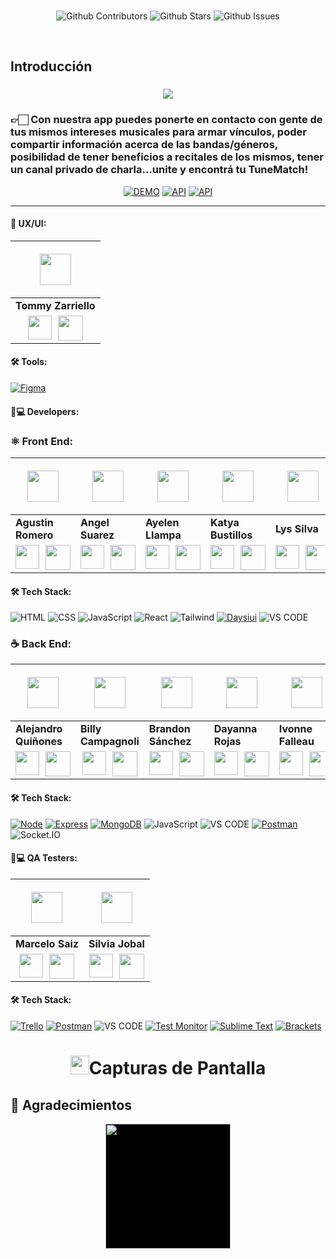 <br />

<div align="center">

![Github Contributors](https://img.shields.io/github/contributors/No-Country/s11-20-m-typescript-react)
![Github Stars](https://img.shields.io/github/stars/No-Country/s11-20-m-typescript-react)
![Github Issues](https://img.shields.io/github/issues-raw/No-Country/s11-20-m-typescript-react)

</div>
<br />

## Introducción

<p align="center">
<h3 align="center"><a href="#"><img src="https://readme-typing-svg.demolab.com/?lines=Bienvenidos%20a%20TuneMatch&font=Fira%20Code&center=true&width=700&height=45&color=fff53a&vCenter=true&pause=1000&size=25" /></a>
</p>
<h3>👉🏻 Con nuestra app puedes ponerte en contacto con gente de tus mismos intereses musicales para armar vínculos, poder compartir información acerca de las bandas/géneros, posibilidad de tener beneficios a recitales de los mismos, tener un canal privado de charla…unite y encontrá tu TuneMatch!</h3>

<div align="center">

[![DEMO](https://img.shields.io/static/v1?style=for-the-badge&message=Ver%20Demo&color=F29C5E&logo=netlify&logoColor=white&label=)](https://s13-05-t-node-react-1b9t.onrender.com/)
[![API](https://img.shields.io/static/v1?style=for-the-badge&message=Ver%20Video%20Promocional&color=F29C5E&logo=Youtube&logoColor=white&label=)](https://www.youtube.com)
[![API](https://img.shields.io/static/v1?style=for-the-badge&message=Ver%20Figma&color=F29C5E&logo=figma&logoColor=white&label=)](https://www.figma.com/file/ndrPBpnEnIWtg9ybuPLNyx/Untitled?type=design&node-id=0-1&mode=design&t=chcTJbQf7FhvHPR2-0)

</div>

<hr/>

#### 🎨 UX/UI:

| <p align="center"><img src="https://www.nicepng.com/png/full/128-1280406_user-icon-png.png" width=50></p>                                                                                                                                                                                                                                                                                                     |
| ------------------------------------------------------------------------------------------------------------------------------------------------------------------------------------------------------------------------------------------------------------------------------------------------------------------------------------------------------------------------------------------------------------- |
| **Tommy Zarriello**                                                                                                                                                                                                                                                                                                                                                                                           |
| <div style="display: flex; justify-content: center;"> <a href="https://www.linkedin.com/in/tom%C3%A1s-zarriello-074a57199/" ><img src="https://pics.freeicons.io/uploads/icons/png/16090541531530099327-64.png" width=38/><span style="margin-right: 10px;"></a> <a href="https://github.com/Tommyx66"><img src="https://pics.freeicons.io/uploads/icons/png/969021121530099614-64.png" width=40 /></a></div> |

#### 🛠️ Tools:

[![Figma](https://img.shields.io/badge/Figma-0A2240?style=for-the-badge&logo=Figma&logoColor=white)](https://www.figma.com/)

#### 🧑💻 Developers:

### ⚛️ Front End:

| <p align="center"><img src="https://www.nicepng.com/png/full/128-1280406_user-icon-png.png" width=50></p>                                                                                                                                                                                                                                                                                  | <p align="center"><img src="https://www.nicepng.com/png/full/128-1280406_user-icon-png.png" width=50></p>                                                                                                                                                                                                                                                                                       | <p align="center"><img src="https://www.nicepng.com/png/full/128-1280406_user-icon-png.png" width=50></p>                                                                                                                                                                                                                                                                                        | <p align="center"><img src="https://www.nicepng.com/png/full/128-1280406_user-icon-png.png" width=50></p>                                                                                                                                                                                                                                                                                | <p align="center"><img src="https://www.nicepng.com/png/full/128-1280406_user-icon-png.png" width=50></p>                                                                                                                                                                                                                                                                                | <p align="center"><img src="https://www.nicepng.com/png/full/128-1280406_user-icon-png.png" width=50></p>                                                                                                                                                                                                                                                                                                     |
| ------------------------------------------------------------------------------------------------------------------------------------------------------------------------------------------------------------------------------------------------------------------------------------------------------------------------------------------------------------------------------------------ | ----------------------------------------------------------------------------------------------------------------------------------------------------------------------------------------------------------------------------------------------------------------------------------------------------------------------------------------------------------------------------------------------- | ------------------------------------------------------------------------------------------------------------------------------------------------------------------------------------------------------------------------------------------------------------------------------------------------------------------------------------------------------------------------------------------------ | ---------------------------------------------------------------------------------------------------------------------------------------------------------------------------------------------------------------------------------------------------------------------------------------------------------------------------------------------------------------------------------------- | ---------------------------------------------------------------------------------------------------------------------------------------------------------------------------------------------------------------------------------------------------------------------------------------------------------------------------------------------------------------------------------------- | ------------------------------------------------------------------------------------------------------------------------------------------------------------------------------------------------------------------------------------------------------------------------------------------------------------------------------------------------------------------------------------------------------------- |
| **Agustin Romero**                                                                                                                                                                                                                                                                                                                                                                         | **Angel Suarez**                                                                                                                                                                                                                                                                                                                                                                                | **Ayelen Llampa**                                                                                                                                                                                                                                                                                                                                                                                | **Katya Bustillos**                                                                                                                                                                                                                                                                                                                                                                      | **Lys Silva**                                                                                                                                                                                                                                                                                                                                                                            | **Tommy Zarriello**                                                                                                                                                                                                                                                                                                                                                                                           |
| <div style="display: flex; justify-content: center;"> <a href="https://www.linkedin.com/in/isaias-romero/" ><img src="https://pics.freeicons.io/uploads/icons/png/16090541531530099327-64.png" width=38/><span style="margin-right: 10px;"></a> <a href="https://github.com/Tiin24"><img src="https://pics.freeicons.io/uploads/icons/png/969021121530099614-64.png" width=40 /></a></div> | <div style="display: flex; justify-content: center;"> <a href="https://www.linkedin.com/in/suarezangel" ><img src="https://pics.freeicons.io/uploads/icons/png/16090541531530099327-64.png" width=38/><span style="margin-right: 10px;"></a> <a href="https://github.com/AngelBlackBlue"><img src="https://pics.freeicons.io/uploads/icons/png/969021121530099614-64.png" width=40 /></a></div> | <div style="display: flex; justify-content: center;"> <a href="https://www.linkedin.com/in/ayelen-llampa1988/" ><img src="https://pics.freeicons.io/uploads/icons/png/16090541531530099327-64.png" width=38/><span style="margin-right: 10px;"></a> <a href="https://github.com/Ash19-88"><img src="https://pics.freeicons.io/uploads/icons/png/969021121530099614-64.png" width=40 /></a></div> | <div style="display: flex; justify-content: center;"> <a href="https://www.linkedin.com/in/katya-anco/" ><img src="https://pics.freeicons.io/uploads/icons/png/16090541531530099327-64.png" width=38/><span style="margin-right: 10px;"></a> <a href="https://github.com/katy089"><img src="https://pics.freeicons.io/uploads/icons/png/969021121530099614-64.png" width=40 /></a></div> | <div style="display: flex; justify-content: center;"> <a href="https://www.linkedin.com/in/lys-silva/" ><img src="https://pics.freeicons.io/uploads/icons/png/16090541531530099327-64.png" width=38/><span style="margin-right: 10px;"></a> <a href="https://github.com/Lyss2120"><img src="https://pics.freeicons.io/uploads/icons/png/969021121530099614-64.png" width=40 /></a></div> | <div style="display: flex; justify-content: center;"> <a href="https://www.linkedin.com/in/tom%C3%A1s-zarriello-074a57199/" ><img src="https://pics.freeicons.io/uploads/icons/png/16090541531530099327-64.png" width=38/><span style="margin-right: 10px;"></a> <a href="https://github.com/Tommyx66"><img src="https://pics.freeicons.io/uploads/icons/png/969021121530099614-64.png" width=40 /></a></div> |

#### 🛠️ Tech Stack:

![HTML](https://img.shields.io/badge/HTML-E34F26?style=for-the-badge&logo=HTML5&logoColor=white)
![CSS](https://img.shields.io/badge/CSS-1572B6?style=for-the-badge&logo=CSS&logoColor=white)
![JavaScript](https://img.shields.io/badge/JavaScript-F7DF1E?style=for-the-badge&logo=javascripts&logoColor=white)
![React](https://img.shields.io/badge/react-61DAFB?style=for-the-badge&logo=react&logoColor=white)
![Tailwind](https://img.shields.io/badge/tailwind-38B2AC?style=for-the-badge&logo=tailwind&logoColor=white)
[![Daysiui](https://img.shields.io/badge/Daysiui-purple?style=for-the-badge)](https://www.daysiui.com/)
![VS CODE](https://img.shields.io/badge/-VS%20CODE-blueviolet?style=for-the-badge&logo=Visual%20studio&logoColor=white)

### ☕ Back End:

| <p align="center"><img src="https://www.nicepng.com/png/full/128-1280406_user-icon-png.png" width=50></p>                                                                                                                                                                                                                                                                                                          | <p align="center"><img src="https://www.nicepng.com/png/full/128-1280406_user-icon-png.png" width=50></p>                                                                                                                                                                                                                                                                                                  | <p align="center"><img src="https://www.nicepng.com/png/full/128-1280406_user-icon-png.png" width=50></p>                                                                                                                                                                                                                                                                                                       | <p align="center"><img src="https://www.nicepng.com/png/full/128-1280406_user-icon-png.png" width=50></p>                                                                                                                                                                                                                                                                                                    | <p align="center"><img src="https://www.nicepng.com/png/full/128-1280406_user-icon-png.png" width=50></p>                                                                                                                                                                                                                                                                                   | <p align="center"><img src="https://www.nicepng.com/png/full/128-1280406_user-icon-png.png" width=50></p>                                                                                                                                                                                                                                                                                           | <p align="center"><img src="https://www.nicepng.com/png/full/128-1280406_user-icon-png.png" width=50></p>                                                                                                                                                                                                                                                                                                          |
| ------------------------------------------------------------------------------------------------------------------------------------------------------------------------------------------------------------------------------------------------------------------------------------------------------------------------------------------------------------------------------------------------------------------ | ---------------------------------------------------------------------------------------------------------------------------------------------------------------------------------------------------------------------------------------------------------------------------------------------------------------------------------------------------------------------------------------------------------- | --------------------------------------------------------------------------------------------------------------------------------------------------------------------------------------------------------------------------------------------------------------------------------------------------------------------------------------------------------------------------------------------------------------- | ------------------------------------------------------------------------------------------------------------------------------------------------------------------------------------------------------------------------------------------------------------------------------------------------------------------------------------------------------------------------------------------------------------ | ------------------------------------------------------------------------------------------------------------------------------------------------------------------------------------------------------------------------------------------------------------------------------------------------------------------------------------------------------------------------------------------- | --------------------------------------------------------------------------------------------------------------------------------------------------------------------------------------------------------------------------------------------------------------------------------------------------------------------------------------------------------------------------------------------------- | ------------------------------------------------------------------------------------------------------------------------------------------------------------------------------------------------------------------------------------------------------------------------------------------------------------------------------------------------------------------------------------------------------------------ |
| **Alejandro Quiñones**                                                                                                                                                                                                                                                                                                                                                                                             | **Billy Campagnoli**                                                                                                                                                                                                                                                                                                                                                                                       | **Brandon Sánchez**                                                                                                                                                                                                                                                                                                                                                                                             | **Dayanna Rojas**                                                                                                                                                                                                                                                                                                                                                                                            | **Ivonne Falleau**                                                                                                                                                                                                                                                                                                                                                                          | **Nicolas Raffagnini**                                                                                                                                                                                                                                                                                                                                                                              | **Santiago Aquino**                                                                                                                                                                                                                                                                                                                                                                                                |
| <div style="display: flex; justify-content: center;"> <a href="https://www.linkedin.com/in/alejandro-quinones-arenas/" ><img src="https://pics.freeicons.io/uploads/icons/png/16090541531530099327-64.png" width=38/><span style="margin-right: 10px;"></a> <a href="https://github.com/blackSamuelBellamy"><img src="https://pics.freeicons.io/uploads/icons/png/969021121530099614-64.png" width=40 /></a></div> | <div style="display: flex; justify-content: center;"> <a href="https://www.linkedin.com/in/billy-campagnoli-22162122233/" ><img src="https://pics.freeicons.io/uploads/icons/png/16090541531530099327-64.png" width=38/><span style="margin-right: 10px;"></a> <a href="https://github.com/Bfix40/"><img src="https://pics.freeicons.io/uploads/icons/png/969021121530099614-64.png" width=40 /></a></div> | <div style="display: flex; justify-content: center;"> <a href="https://www.linkedin.com/in/brandon-s%C3%A1nchez-47b2a3267" ><img src="https://pics.freeicons.io/uploads/icons/png/16090541531530099327-64.png" width=38/><span style="margin-right: 10px;"></a> <a href="https://github.com/brandonSG6A"><img src="https://pics.freeicons.io/uploads/icons/png/969021121530099614-64.png" width=40 /></a></div> | <div style="display: flex; justify-content: center;"> <a href="http://www.linkedin.com/in/DayannaValentinaRojasRey" ><img src="https://pics.freeicons.io/uploads/icons/png/16090541531530099327-64.png" width=38/><span style="margin-right: 10px;"></a> <a href="https://github.com/DayannaRojas123"><img src="https://pics.freeicons.io/uploads/icons/png/969021121530099614-64.png" width=40 /></a></div> | <div style="display: flex; justify-content: center;"> <a href="https://www.linkedin.com/in/ivonnefalleau/" ><img src="https://pics.freeicons.io/uploads/icons/png/16090541531530099327-64.png" width=38/><span style="margin-right: 10px;"></a> <a href="https://github.com/F4lleau"><img src="https://pics.freeicons.io/uploads/icons/png/969021121530099614-64.png" width=40 /></a></div> | <div style="display: flex; justify-content: center;"> <a href="https://www.linkedin.com/in/nicolas-raffagnini/" ><img src="https://pics.freeicons.io/uploads/icons/png/16090541531530099327-64.png" width=38/><span style="margin-right: 10px;"></a> <a href="https://github.com/nico-raffa"><img src="https://pics.freeicons.io/uploads/icons/png/969021121530099614-64.png" width=40 /></a></div> | <div style="display: flex; justify-content: center;"> <a href="https://www.linkedin.com/in/santiagoaquino-desarrollador/" ><img src="https://pics.freeicons.io/uploads/icons/png/16090541531530099327-64.png" width=38/><span style="margin-right: 10px;"></a> <a href="https://github.com/Santiago-Aquino"><img src="https://pics.freeicons.io/uploads/icons/png/969021121530099614-64.png" width=40 /></a></div> |

#### 🛠️ Tech Stack:

[![Node](https://img.shields.io/badge/Node-7ED957?style=for-the-badge&logo=node.js)](https://nodejs.org/)
[![Express](https://img.shields.io/badge/Express-000000?style=for-the-badge&logo=express)](https://expressjs.com/)
[![MongoDB](https://img.shields.io/badge/MongoDB-8CC152?style=for-the-badge&logo=mongodb)](https://www.mongodb.com/)
![JavaScript](https://img.shields.io/badge/JavaScript-F7DF1E?style=for-the-badge&logo=javascripts&logoColor=white)
![VS CODE](https://img.shields.io/badge/-VS%20CODE-blueviolet?style=for-the-badge&logo=Visual%20studio&logoColor=white)
[![Postman](https://img.shields.io/badge/Postman-FFD966?style=for-the-badge&logo=postman)](https://www.postman.com/)
![Socket.IO](https://img.shields.io/badge/-Socket.IO-010101?style=for-the-badge&logo=socket.io)

#### 🧑💻 QA Testers:

|                                                                                                                                            <p align="center"><img src="https://www.nicepng.com/png/full/128-1280406_user-icon-png.png" width=50></p>                                                                                                                                            |                                                                                                                                               <p align="center"><img src="https://www.nicepng.com/png/full/128-1280406_user-icon-png.png" width=50></p>                                                                                                                                                |
| :---------------------------------------------------------------------------------------------------------------------------------------------------------------------------------------------------------------------------------------------------------------------------------------------------------------------------------------------------------------------------------------------: | :----------------------------------------------------------------------------------------------------------------------------------------------------------------------------------------------------------------------------------------------------------------------------------------------------------------------------------------------------------------------------------------------------: |
|                                                                                                                                                                                        **Marcelo Saiz**                                                                                                                                                                                         |                                                                                                                                                                                            **Silvia Jobal**                                                                                                                                                                                            |
| <div style="display: flex; justify-content: center;"> <a href="https://www.linkedin.com/in/marcelo-s-aiz/" ><img src="https://pics.freeicons.io/uploads/icons/png/16090541531530099327-64.png" width=38/><span style="margin-right: 10px;"></a> <a href="https://github.com/ZombieEater"><img src="https://pics.freeicons.io/uploads/icons/png/969021121530099614-64.png" width=40 /></a></div> | <div style="display: flex; justify-content: center;"> <a href="https://www.linkedin.com/in/silvia-jobal-testerqa" ><img src="https://pics.freeicons.io/uploads/icons/png/16090541531530099327-64.png" width=38/><span style="margin-right: 10px;"></a> <a href="https://github.com/SilviaJobal"><img src="https://pics.freeicons.io/uploads/icons/png/969021121530099614-64.png" width=40 /></a></div> |

#### 🛠️ Tech Stack:

[![Trello](https://img.shields.io/badge/Trello-blue?style=for-the-badge&logo=trello)](https://trello.com/)
[![Postman](https://img.shields.io/badge/Postman-FFD966?style=for-the-badge&logo=postman)](https://www.postman.com/)
![VS CODE](https://img.shields.io/badge/-VS%20CODE-blueviolet?style=for-the-badge&logo=Visual%20studio&logoColor=white)
[![Test Monitor](https://img.shields.io/badge/Test_Monitor-009688?style=for-the-badge&logo=Test%20Monitor&logoColor=white)](https://www.testmonitor.com/)
[![Sublime Text](https://img.shields.io/badge/Sublime_Text-FF9800?style=for-the-badge&logo=Sublime%20Text&logoColor=white)](https://www.sublimetext.com/)
[![Brackets](https://img.shields.io/badge/Brackets-ff5722?style=for-the-badge&logo=Brackets&logoColor=white)](http://brackets.io/)

<!-- Screenshots -->
<h1 align="center"> 
<img src="https://media1.giphy.com/media/xcFJX6T9z2iqiB9Ud9/giphy.gif" width="30px">Capturas de Pantalla
</h1>

## 🤝 Agradecimientos

<div align='center'>
  <a href="https://www.nocountry.tech/" target="_blank">
    <img style='background-color:black;' src="https://encrypted-tbn0.gstatic.com/images?q=tbn:ANd9GcQsukYB3HL90LSwYv_RIR2O2OlCV8Sbkx2eNHv8nRvOu8L16FxLQ0nPzY02wQ_BJOfQZw&usqp=CAU" width="200">
  </a>
</div>
